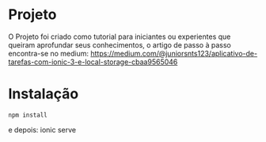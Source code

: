 # Projeto
O Projeto foi criado como tutorial para iniciantes ou experientes que queiram aprofundar seus conhecimentos,
o artigo de passo à passo encontra-se no medium: https://medium.com/@juniorsnts123/aplicativo-de-tarefas-com-ionic-3-e-local-storage-cbaa9565046

# Instalação
    npm install
e depois: 
    ionic serve